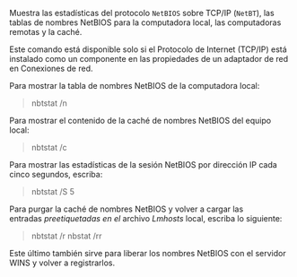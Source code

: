 Muestra las estadísticas del protocolo `NetBIOS` sobre TCP/IP (`NetBT`), las tablas de nombres NetBIOS para la computadora local, las computadoras remotas y la caché.

Este comando está disponible solo si el Protocolo de Internet (TCP/IP) está instalado como un componente en las propiedades de un adaptador de red en Conexiones de red.

Para mostrar la tabla de nombres NetBIOS de la computadora local:

> nbtstat /n

Para mostrar el contenido de la caché de nombres NetBIOS del equipo local:

> nbtstat /c

Para mostrar las estadísticas de la sesión NetBIOS por dirección IP cada cinco segundos, escriba:

> nbtstat /S 5

Para purgar la caché de nombres NetBIOS y volver a cargar las entradas _preetiquetadas en el_ archivo _Lmhosts_ local, escriba lo siguiente:

> nbtstat /r
> nbstat /rr

Este último también sirve para liberar los nombres NetBIOS con el servidor WINS y volver a registrarlos.
